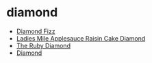 # diamond

 * [Diamond Fizz](../index/d/diamond-fizz-200430.json)
 * [Ladies Mile Applesauce Raisin Cake Diamond](../index/l/ladies-mile-applesauce-raisin-cake-diamond-10172.json)
 * [The Ruby Diamond](../index/t/the-ruby-diamond-56390143.json)
 * [Diamond](../index/d/diamond.json)
